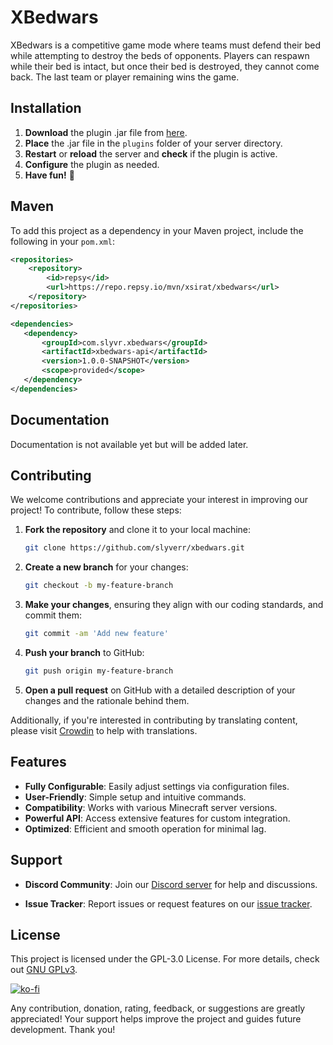 # XBedwars

XBedwars is a competitive game mode where teams must defend their bed while attempting to destroy the beds of opponents.
Players can respawn while their bed is intact, but once their bed is destroyed, they cannot come back. The last team or
player remaining wins the game.

## Installation

1. **Download** the plugin .jar file from [here](https://www.spigotmc.org/resources/xbedwars.114242/).
2. **Place** the .jar file in the `plugins` folder of your server directory.
3. **Restart** or **reload** the server and **check** if the plugin is active.
4. **Configure** the plugin as needed.
5. **Have fun!** 🎉

## Maven

To add this project as a dependency in your Maven
project, include the following in your `pom.xml`:

```xml
<repositories>
    <repository>
        <id>repsy</id>
        <url>https://repo.repsy.io/mvn/xsirat/xbedwars</url>
    </repository>
</repositories>

<dependencies>
   <dependency>
       <groupId>com.slyvr.xbedwars</groupId>
       <artifactId>xbedwars-api</artifactId>
       <version>1.0.0-SNAPSHOT</version>
       <scope>provided</scope>
   </dependency>
</dependencies>
```

## Documentation

Documentation is not available yet but will be added later.

## Contributing

We welcome contributions and appreciate your interest in improving our project! To contribute, follow these steps:

1. **Fork the repository** and clone it to your local machine:

    ```bash
    git clone https://github.com/slyverr/xbedwars.git
    ```

2. **Create a new branch** for your changes:

    ```bash
    git checkout -b my-feature-branch
    ```

3. **Make your changes**, ensuring they align with our coding standards, and commit them:

    ```bash
    git commit -am 'Add new feature'
    ```

4. **Push your branch** to GitHub:

    ```bash
    git push origin my-feature-branch
    ```

5. **Open a pull request** on GitHub with a detailed description of your changes and the rationale behind them.

Additionally, if you're interested in contributing by translating content, please
visit [Crowdin](https://crowdin.com/project/xbedwars) to help with translations.

## Features

- **Fully Configurable**: Easily adjust settings via configuration files.
- **User-Friendly**: Simple setup and intuitive commands.
- **Compatibility**: Works with various Minecraft server versions.
- **Powerful API**: Access extensive features for custom integration.
- **Optimized**: Efficient and smooth operation for minimal lag.

## Support

- **Discord Community**: Join our [Discord server](https://discord.com/invite/6hrB9jm45r) for help and discussions.

- **Issue Tracker**: Report issues or request features on
  our [issue tracker](https://github.com/Slyverr/XBedwars/issues).

## License

This project is licensed under the GPL-3.0 License. For more details, check
out [GNU GPLv3](https://choosealicense.com/licenses/gpl-3.0/).

[![ko-fi](https://ko-fi.com/img/githubbutton_sm.svg)](https://ko-fi.com/M4M711P88Q)

Any contribution, donation, rating, feedback, or suggestions are greatly appreciated! Your support helps improve the
project and guides future development. Thank you!